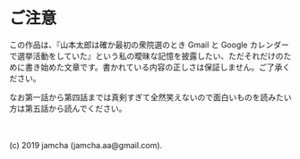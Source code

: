 

# ご注意

この作品は、『山本太郎は確か最初の衆院選のとき Gmail と Google カレンダーで選挙活動をしていた』という私の曖昧な記憶を披露したい、ただそれだけのために書き始めた文章です。書かれている内容の正しさは保証しません。ご了承ください。

なお第一話から第四話までは真剣すぎて全然笑えないので面白いものを読みたい方は第五話から読んでください。

<br>
<br>
(c) 2019 jamcha (jamcha.aa@gmail.com).


